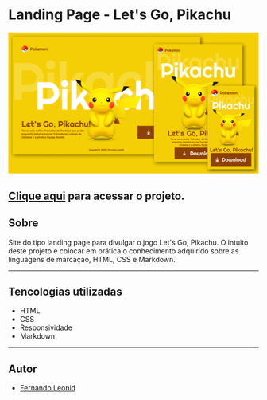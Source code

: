 # Landing Page - Let's Go, Pikachu

 ![](./screenshot/screenshot.png)

[Clique aqui](https://fernandoleonid.github.io/figma-to-website/05-pikachu/) para acessar o projeto.
 ---
 ## Sobre
 Site do tipo landing page para divulgar o jogo Let's Go, Pikachu.
 O intuito deste projeto é colocar em prática o conhecimento adquirido sobre as linguagens de marcação, HTML, CSS e Markdown.

 ---
 ## Tencologias utilizadas
 - HTML
 - CSS
 - Responsividade
 - Markdown

 ---
 ## Autor

 - [Fernando Leonid](https://github.com/fernandoleonid/)